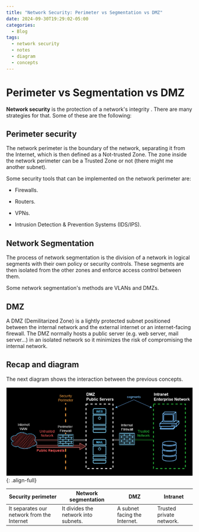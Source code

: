 ```yaml
---
title: "Network Security: Perimeter vs Segmentation vs DMZ"
date: 2024-09-30T19:29:02-05:00
categories:
  - Blog
tags:
  - network security
  - notes
  - diagram
  - concepts
---
```


# Perimeter vs Segmentation vs DMZ

**Network security** is the protection of a network's integrity . There are many strategies for that. Some of these are the following:

## Perimeter security

The network perimeter is the boundary of the network, separating it from the Internet, which is then defined as a Not-trusted Zone. The zone inside the network perimeter can be a Trusted Zone or not (there might me another subnet).

Some security tools that can be implemented on the network perimeter are:

- Firewalls.
  
- Routers.
  
- VPNs.
  
- Intrusion Detection & Prevention Systems (IDS/IPS).
  

## Network Segmentation

The process of network segmentation is the division of a network in logical segments with their own policy or security controls. These segments are then isolated from the other zones and enforce access control between them.

Some network segmentation's methods are VLANs and DMZs.

## DMZ

A DMZ (Demilitarized Zone) is a lightly protected subnet positioned between the internal network and the external internet or an internet-facing firewall. The DMZ normally hosts a public server (e.g. web server, mail server...) in an isolated network so it minimizes the risk of compromising the internal network.

## Recap and diagram

The next diagram shows the interaction between the previous concepts.

![diagram](/assets/images/dmz-perimeter-segments-diagram.png){: .align-full}

| Security perimeter | Network segmentation | DMZ | Intranet |
| --- | --- | --- | --- |
| It separates our network from the Internet | It divides the network into subnets. | A subnet facing the Internet. | Trusted private network. |
